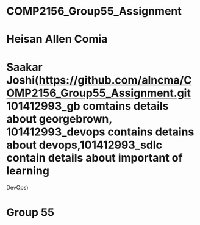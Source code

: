 # COMP2156_Group55_Assignment
# Heisan Allen Comia
# Saakar Joshi(https://github.com/alncma/COMP2156_Group55_Assignment.git 101412993_gb comtains details about georgebrown, 101412993_devops contains detains about devops,101412993_sdlc  contain details about important of learning
DevOps)
# Group 55